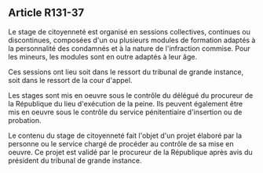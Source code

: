 Article R131-37
----
Le stage de citoyenneté est organisé en sessions collectives, continues ou
discontinues, composées d'un ou plusieurs modules de formation adaptés à la
personnalité des condamnés et à la nature de l'infraction commise. Pour les
mineurs, les modules sont en outre adaptés à leur âge.

Ces sessions ont lieu soit dans le ressort du tribunal de grande instance, soit
dans le ressort de la cour d'appel.

Les stages sont mis en oeuvre sous le contrôle du délégué du procureur de la
République du lieu d'exécution de la peine. Ils peuvent également être mis en
oeuvre sous le contrôle du service pénitentiaire d'insertion ou de probation.

Le contenu du stage de citoyenneté fait l'objet d'un projet élaboré par la
personne ou le service chargé de procéder au contrôle de sa mise en oeuvre. Ce
projet est validé par le procureur de la République après avis du président du
tribunal de grande instance.

